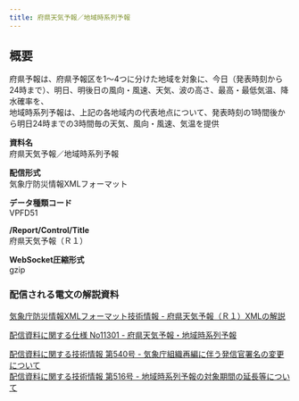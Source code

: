 ```yaml
---
title: 府県天気予報／地域時系列予報
---
```


## 概要
府県予報は、府県予報区を1～4つに分けた地域を対象に、今日（発表時刻から24時まで）、明日、明後日の風向・風速、天気、波の高さ、最高・最低気温、降水確率を、<br/>
地域時系列予報は、上記の各地域内の代表地点について、発表時刻の1時間後から明日24時までの3時間毎の天気、風向・風速、気温を提供

**資料名** <br/>
府県天気予報／地域時系列予報
 
**配信形式** <br/>
気象庁防災情報XMLフォーマット

**データ種類コード** <br/>
VPFD51

**/Report/Control/Title** <br/>
府県天気予報（Ｒ１）
 
**WebSocket圧縮形式** <br/>
gzip

### 配信される電文の解説資料
[気象庁防災情報XMLフォーマット技術情報 - 府県天気予報（Ｒ１）XMLの解説](https://dmdata.jp/docs/jma/manual/03010-03010.pdf) 
 
 
[配信資料に関する仕様 No11301 - 府県天気予報・地域時系列予報](https://www.data.jma.go.jp/suishin/shiyou/pdf/no11301)


[配信資料に関する技術情報 第540号 - 気象庁組織再編に伴う発信官署名の変更について](https://dmdata.jp/docs/jma/technical/540.pdf) <br/>
[配信資料に関する技術情報 第516号 - 地域時系列予報の対象期間の延長等について](https://dmdata.jp/docs/jma/technical/516.pdf) 
